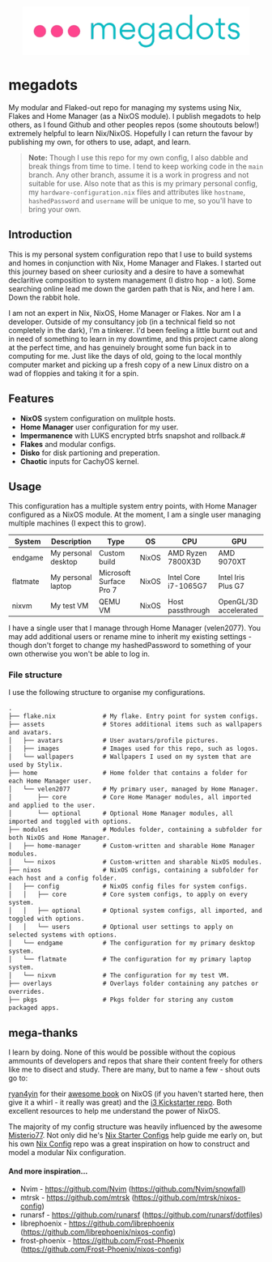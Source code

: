 <p align="center">
  <img src="assets/images/megadots.png" alt="megadots by velen2077"/>
</p>

# megadots

My modular and Flaked-out repo for managing my systems using Nix, Flakes and Home Manager (as a NixOS module). I publish megadots to help others, as I found Github and other peoples repos (some shoutouts below!) extremely helpful to learn Nix/NixOS. Hopefully I can return the favour by publishing my own, for others to use, adapt, and learn.

> **Note:** Though I use this repo for my own config, I also dabble and break things from time to time. I tend to keep working code in the `main` branch. Any other branch, assume it is a work in progress and not suitable for use. Also note that as this is my primary personal config, my `hardware-configuration.nix` files and attributes like `hostname`, `hashedPassword` and `username` will be unique to me, so you'll have to bring your own.

## Introduction

This is my personal system configuration repo that I use to build systems and homes in conjunction with Nix, Home Manager and Flakes. I started out this journey based on sheer curiosity and a desire to have a somewhat declaritive composition to system management (I distro hop - a lot). Some searching online lead me down the garden path that is Nix, and here I am. Down the rabbit hole.

I am not an expert in Nix, NixOS, Home Manager or Flakes. Nor am I a developer. Outside of my consultancy job (in a technical field so not completely in the dark), I'm a tinkerer. I'd been feeling a little burnt out and in need of something to learn in my downtime, and this project came along at the perfect time, and has genuinely brought some fun back in to computing for me. Just like the days of old, going to the local monthly computer market and picking up a fresh copy of a new Linux distro on a wad of floppies and taking it for a spin.

## Features
- **NixOS** system configuration on mulitple hosts.
- **Home Manager** user configuration for my user.
- **Impermanence** with LUKS encrypted btrfs snapshot and rollback.#
- **Flakes** and modular configs.
- **Disko** for disk partioning and preperation.
- **Chaotic** inputs for CachyOS kernel.

## Usage

This configuration has a multiple system entry points, with Home Manager configured as a NixOS module. At the moment, I am a single user managing multiple machines (I expect this to grow).

| System | Description | Type | OS | CPU | GPU |
|---|---|---|---|---|---|
| endgame | My personal desktop | Custom build | NixOS | AMD Ryzen 7800X3D | AMD 9070XT |
| flatmate | My personal laptop | Microsoft Surface Pro 7 | NixOS | Intel Core i7-1065G7 | Intel Iris Plus G7 |
| nixvm | My test VM | QEMU VM | NixOS | Host passthrough | OpenGL/3D accelerated |

I have a single user that I manage through Home Manager (velen2077). You may add additional users or rename mine to inherit my existing settings - though don't forget to change my hashedPassword to something of your own otherwise you won't be able to log in.

### File structure

I use the following structure to organise my configurations.

```
.
├── flake.nix             # My flake. Entry point for system configs.
├── assets                # Stores additional items such as wallpapers and avatars.
│   ├── avatars           # User avatars/profile pictures.
│   ├── images            # Images used for this repo, such as logos.
│   └── wallpapers        # Wallpapers I used on my system that are used by Stylix.
├── home                  # Home folder that contains a folder for each Home Manager user.
│   └── velen2077         # My primary user, managed by Home Manager.
│       ├── core          # Core Home Manager modules, all imported and applied to the user.
│       └── optional      # Optional Home Manager modules, all imported and toggled with options.
├── modules               # Modules folder, containing a subfolder for both NixOS and Home Manager.
│   ├── home-manager      # Custom-written and sharable Home Manager modules.
│   └── nixos             # Custom-written and sharable NixOS modules.
├── nixos                 # NixOS configs, containing a subfolder for each host and a config folder.
│   ├── config            # NixOS config files for system configs.
│   │   ├── core          # Core system configs, to apply on every system.
│   │   ├── optional      # Optional system configs, all imported, and toggled with options.
│   │   └── users         # Optional user settings to apply on selected systems with options.
│   └── endgame           # The configuration for my primary desktop system.
│   └── flatmate          # The configuration for my primary laptop system.
│   └── nixvm             # The configuration for my test VM.
├── overlays              # Overlays folder containing any patches or overrides.
├── pkgs                  # Pkgs folder for storing any custom packaged apps.
```

## mega-thanks

I learn by doing. None of this would be possible without the copious ammounts of developers and repos that share their content freely for others like me to disect and study. There are many, but to name a few - shout outs go to:

[ryan4yin](https://github.com/ryan4yin/) for their [awesome book](https://nixos-and-flakes.thiscute.world/) on NixOS (if you haven't started here, then give it a whirl - it really was great) and the [i3 Kickstarter repo](https://github.com/ryan4yin/nix-config/blob/i3-kickstarter/). Both excellent resources to help me understand the power of NixOS.

The majority of my config structure was heavily influenced by the awesome [Misterio77](https://github.com/Misterio77/). Not only did he's [Nix Starter Configs](https://github.com/Misterio77/nix-starter-configs) help guide me early on, but his own [Nix Config](https://github.com/Misterio77/nix-config/tree/main) repo was a great inspiration on how to construct and model a modular Nix configuration.

#### And more inspiration...

- Nvim - https://github.com/Nvim (https://github.com/Nvim/snowfall)
- mtrsk - https://github.com/mtrsk (https://github.com/mtrsk/nixos-config)
- runarsf - https://github.com/runarsf (https://github.com/runarsf/dotfiles)
- librephoenix - https://github.com/librephoenix (https://github.com/librephoenix/nixos-config)
- frost-phoenix - https://github.com/Frost-Phoenix (https://github.com/Frost-Phoenix/nixos-config)
